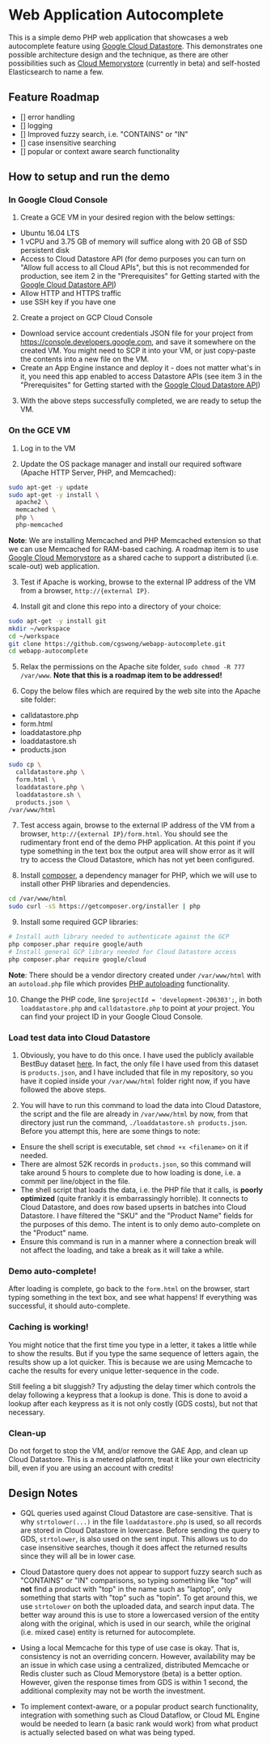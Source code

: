 # Web Application Autocomplete

This is a simple demo PHP web application that showcases a web autocomplete feature using [Google Cloud Datastore](https://cloud.google.com/datastore/). This demonstrates one possible architecture design and the technique, as there are other possibilities such as [Cloud Memorystore](https://cloud.google.com/memorystore/) (currently in beta) and self-hosted Elasticsearch to name a few.

## Feature Roadmap

- [] error handling
- [] logging
- [] Improved fuzzy search, i.e. "CONTAINS" or "IN"
- [] case insensitive searching
- [] popular or context aware search functionality

## How to setup and run the demo

### In Google Cloud Console

1. Create a GCE VM in your desired region with the below settings:

  * Ubuntu 16.04 LTS
  * 1 vCPU and 3.75 GB of memory will suffice along with 20 GB of SSD persistent disk
  * Access to Cloud Datastore API (for demo purposes you can turn on "Allow full access to all Cloud APIs", but this is not recommended for production, see item 2 in the "Prerequisites" for Getting started with the [Google Cloud Datastore API](https://cloud.google.com/datastore/docs/datastore-api-tutorial))
  * Allow HTTP and HTTPS traffic
  * use SSH key if you have one

2. Create a project on GCP Cloud Console

  * Download service account credentials JSON file for your project from https://console.developers.google.com, and save it somewhere on the created VM. You might need to SCP it into your VM, or just copy-paste the contents into a new file on the VM.
  * Create an App Engine instance and deploy it - does not matter what's in it, you need this app enabled to access Datastore APIs (see item 3 in the "Prerequisites" for Getting started with the [Google Cloud Datastore API](https://cloud.google.com/datastore/docs/datastore-api-tutorial))

3. With the above steps successfully completed, we are ready to setup the VM.

### On the GCE VM

1. Log in to the VM

2. Update the OS package manager and install our required software (Apache HTTP Server, PHP, and Memcached):

  ```bash
  sudo apt-get -y update
  sudo apt-get -y install \
    apache2 \
    memcached \
    php \
    php-memcached
  ```

  **Note**: We are installing Memcached and PHP Memcached extension so that we can use Memcached for RAM-based caching. A roadmap item is to use [Google Cloud Memorystore](https://cloud.google.com/memorystore/) as a shared cache to support a distributed (i.e. scale-out) web application.

3. Test if Apache is working, browse to the external IP address of the VM from a browser, `http://{external IP}`.

4. Install git and clone this repo into a directory of your choice:

  ```bash
  sudo apt-get -y install git
  mkdir ~/workspace
  cd ~/workspace
  git clone https://github.com/cgswong/webapp-autocomplete.git
  cd webapp-autocomplete
  ```

5. Relax the permissions on the Apache site folder, `sudo chmod -R 777 /var/www`. **Note that this is a roadmap item to be addressed!**

6. Copy the below files which are required by the web site into the Apache site folder:

  - calldatastore.php
  - form.html
  - loaddatastore.php
  - loaddatastore.sh
  - products.json

  ```bash
  sudo cp \
    calldatastore.php \
    form.html \
    loaddatastore.php \
    loaddatastore.sh \
    products.json \
  /var/www/html
  ```

7. Test access again, browse to the external IP address of the VM from a browser, `http://{external IP}/form.html`. You should see the rudimentary front end of the demo PHP application. At this point if you type something in the text box the output area will show error as it will try to access the Cloud Datastore, which has not yet been configured.

8. Install [composer](https://getcomposer.org/), a dependency manager for PHP, which we will use to install other PHP libraries and dependencies.

  ```bash
  cd /var/www/html
  sudo curl -sS https://getcomposer.org/installer | php
  ```

9. Install some required GCP libraries:

  ```bash
  # Install auth library needed to authenticate against the GCP
  php composer.phar require google/auth
  # Install general GCP library needed for Cloud Datastore access
  php composer.phar require google/cloud
  ```

  **Note**: There should be a vendor directory created under `/var/www/html` with an `autoload.php` file which provides [PHP autoloading](http://php.net/manual/en/language.oop5.autoload.php) functionality.

10. Change the PHP code, line `$projectId = 'development-206303';`, in both `loaddatastore.php` and `calldatastore.php` to point at *your* project. You can find your project ID in your Google Cloud Console.

### Load test data into Cloud Datastore

1. Obviously, you have to do this once. I have used the publicly available BestBuy dataset [here](https://github.com/BestBuyAPIs/open-data-set). In fact, the only file I have used from this dataset is `products.json`, and I have included that file in my repository, so you have it copied inside your `/var/www/html` folder right now, if you have followed the above steps.

2. You will have to run this command to load the data into Cloud Datastore, the script and the file are already in `/var/www/html` by now, from that directory just run the command, `./loaddatastore.sh products.json`. Before you attempt this, here are some things to note:

  * Ensure the shell script is executable, set `chmod +x <filename>` on it if needed.
  * There are almost 52K records in `products.json`, so this command will take around 5 hours to complete due to how loading is done, i.e. a commit per line/object in the file.
  * The shell script that loads the data, i.e. the PHP file that it calls, is **poorly optimized** (quite frankly it is embarrassingly horrible). It connects to Cloud Datastore, and does row based upserts in batches into Cloud Datastore. I have filtered the "SKU" and the "Product Name" fields for the purposes of this demo. The intent is to only demo auto-complete on the "Product" name.
  * Ensure this command is run in a manner where a connection break will not affect the loading, and take a break as it will take a while.

### Demo auto-complete!

After loading is complete, go back to the `form.html` on the browser, start typing something in the text box, and see what happens! If everything was successful, it should auto-complete.

### Caching is working!

You might notice that the first time you type in a letter, it takes a little while to show the results. But if you type the same sequence of letters again, the results show up a lot quicker. This is because we are using Memcache to cache the results for every unique letter-sequence in the code.

Still feeling a bit sluggish? Try adjusting the delay timer which controls the delay following a keypress that a lookup is done. This is done to avoid a lookup after each keypress as it is not only costly (GDS costs), but not that necessary.

### Clean-up

Do not forget to stop the VM, and/or remove the GAE App, and clean up Cloud Datastore. This is a metered platform, treat it like your own electricity bill, even if you are using an account with credits!

## Design Notes

- GQL queries used against Cloud Datastore are case-sensitive. That is why `strtolower(...)` in the file `loaddatastore.php` is used, so all records are stored in Cloud Datastore in lowercase. Before sending the query to GDS, `strtolower`, is also used on the sent input. This allows us to do case insensitive searches, though it does affect the returned results since they will all be in lower case.

- Cloud Datastore query does not appear to support fuzzy search such as "CONTAINS" or "IN" comparisons, so typing something like "top" will **not** find a product with "top" in the name such as "laptop", only something that starts with "top" such as "topin". To get around this, we use `strtolower` on both the uploaded data, and search input data. The better way around this is use to store a lowercased version of the entity along with the original, which is used in our search, while the original (i.e. mixed case) entity is returned for autocomplete.

- Using a local Memcache for this type of use case is okay. That is, consistency is not an overriding concern. However, availability may be an issue in which case using a centralized, distributed Memcache or Redis cluster such as Cloud Memorystore (beta) is a better option. However, given the response times from GDS is within 1 second, the additional complexity may not be worth the investment.

- To implement context-aware, or a popular product search functionality, integration with something such as Cloud Dataflow, or Cloud ML Engine would be needed to learn (a basic rank would work) from what product is actually selected based on what was being typed.
